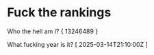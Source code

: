 # Fuck the rankings

Who the hell am I?
{ 13246489 }

What fucking year is it?
[ 2025-03-14T21:10:00Z ]
